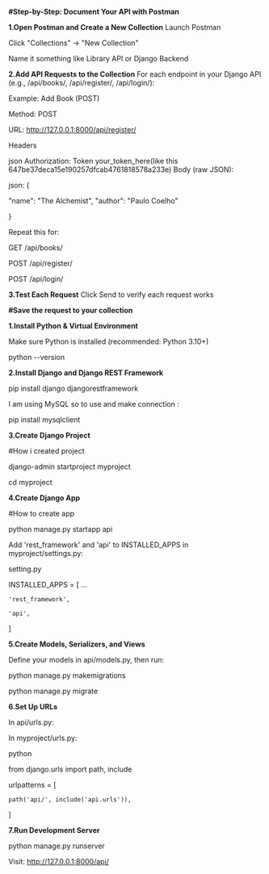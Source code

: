 **#Step-by-Step: Document Your API with Postman**

**1.Open Postman and Create a New Collection**
Launch Postman

Click "Collections" → "New Collection"

Name it something like Library API or Django Backend

**2.Add API Requests to the Collection**
For each endpoint in your Django API (e.g., /api/books/, /api/register/, /api/login/):

Example: Add Book (POST)

Method: POST

URL: http://127.0.0.1:8000/api/register/

Headers

json
Authorization: Token your_token_here(like this 647be37deca15e190257dfcab4761818578a233e)
Body (raw JSON):

json:  {

  "name": "The Alchemist",
  "author": "Paulo Coelho"
  
}

Repeat this for:

GET /api/books/

POST /api/register/

POST /api/login/


**3.Test Each Request**
Click Send to verify each request works

**#Save the request to your collection**

**1.Install Python & Virtual Environment**

Make sure Python is installed (recommended: Python 3.10+)

python --version

**2.Install Django and Django REST Framework**

pip install django djangorestframework

I am using MySQL so to use and make connection :

pip install mysqlclient

**3.Create Django Project**

#How i created project

django-admin startproject myproject

cd myproject

**4.Create Django App**

#How to create app

python manage.py startapp api

Add 'rest_framework' and 'api' to INSTALLED_APPS in myproject/settings.py:

setting.py

INSTALLED_APPS = [
    ...
    
    'rest_framework',
    
    'api',
    
]

**5.Create Models, Serializers, and Views**

Define your models in api/models.py, then run:

python manage.py makemigrations

python manage.py migrate

**6.Set Up URLs**

In api/urls.py:

In myproject/urls.py:

python

from django.urls import path, include

urlpatterns = [

    path('api/', include('api.urls')),
    
]

**7.Run Development Server**

python manage.py runserver

Visit: http://127.0.0.1:8000/api/
